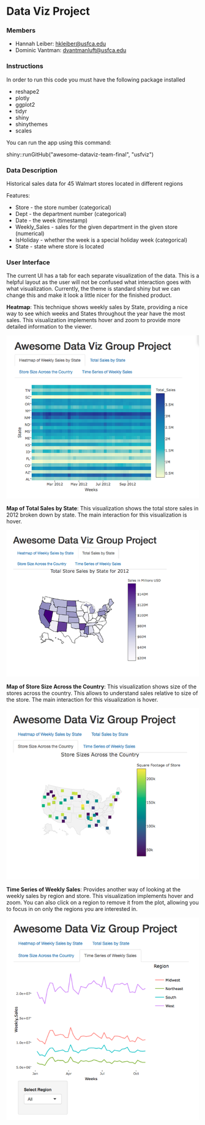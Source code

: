 # Data Viz Project

### Members
* Hannah Leiber: hkleiber@usfca.edu
* Dominic Vantman: dvantmanluft@usfca.edu

### Instructions
In order to run this code you must have the following package installed
* reshape2
* plotly
* ggplot2
* tidyr
* shiny
* shinythemes
* scales

You can run the app using this command:

shiny::runGitHub("awesome-dataviz-team-final", "usfviz")


### Data Description
Historical sales data for 45 Walmart stores located in different regions

Features:
* Store - the store number (categorical)
* Dept - the department number (categorical)
* Date - the week (timestamp)
* Weekly_Sales -  sales for the given department in the given store (numerical)
* IsHoliday - whether the week is a special holiday week (categorical)
* State - state where store is located

### User Interface
The current UI has a tab for each separate visualization of the data. This is a helpful layout as the user will not be confused what interaction goes with what visualization. Currently, the theme is standard shiny but we can change this and make it look a little nicer for the finished product.

**Heatmap**:
This technique shows weekly sales by State, providing a nice way to see which weeks and States throughout the year have the most sales. This visualization implements hover and zoom to provide more detailed information to the viewer.

![Alt text](heatmap.png "Heatmap")

**Map of Total Sales by State**:
This visualization shows the total store sales in 2012 broken down by state. The main interaction for this visualization is hover.

![Alt text](map1.png "map")

**Map of Store Size Across the Country**:
This visualization shows size of the stores across the country. This allows to understand sales relative to size of the store. The main interaction for this visualization is hover.

![Alt text](map2.png "map")

**Time Series of Weekly Sales**:
Provides another way of looking at the weekly sales by region and store. This visualization implements hover and zoom. You can also click on a region to remove it from the plot, allowing you to focus in on only the regions you are interested in.

![Alt text](timeseries.png "timeseries")

